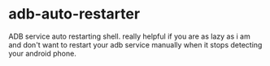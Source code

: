 # adb-auto-restarter
ADB service auto restarting shell. really helpful if you are as lazy as i am and don't want to restart your adb service manually when it stops detecting your android phone.
